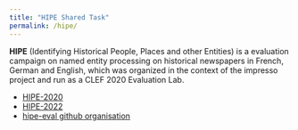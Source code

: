 ```yaml
---
title: "HIPE Shared Task"
permalink: /hipe/
---
```


**HIPE** (Identifying Historical People, Places and other Entities) is a evaluation campaign on named entity processing on historical newspapers in French, German and English, which was organized in the context of the impresso project and run as a CLEF 2020 Evaluation Lab.

- [HIPE-2020](https://impresso.github.io/CLEF-HIPE-2020/)
- [HIPE-2022](https://hipe-eval.github.io/HIPE-2022/)
- [hipe-eval github organisation](https://github.com/hipe-eval) 